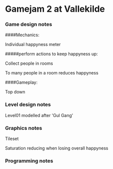 Gamejam 2 at Vallekilde
======

### Game design notes

####Mechanics:

Individual happyness meter

#####perform actions to keep happyness up:

Collect people in rooms

To many people in a room reduces happyness


####Gameplay:

Top down


### Level design notes

Level01 modelled after 'Gul Gang'

### Graphics notes

Tileset

Saturation reducing when losing overall happyness



### Programming notes
